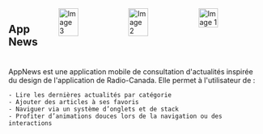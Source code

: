 <div style="display: flex; gap: 10px; justify-content: center;">
  <div style="margin-bottom:20px">
    <h2>App News</h2>
   
  </div>
  <img src="https://github.com/user-attachments/assets/33e8a328-97de-48d7-b0fb-212f7a35c7c4" alt="Image 3" style="width: 30%; height: auto;"/>
  <img src="https://github.com/user-attachments/assets/58657d52-ef16-429c-8aca-1b13b3a5723f" alt="Image 2" style="width: 30%; height: auto;"/>
  <img src="https://github.com/user-attachments/assets/d3e75420-a82d-4c3d-b4cb-9a7fa62b941f" alt="Image 1" style="width: 30%; height: auto;"/>  
</div>
    AppNews est une application mobile de consultation d'actualités inspirée du design de l'application de Radio-Canada. Elle permet à l'utilisateur de :

 
    - Lire les dernières actualités par catégorie
    - Ajouter des articles à ses favoris
    - Naviguer via un système d’onglets et de stack
    - Profiter d’animations douces lors de la navigation ou des interactions
